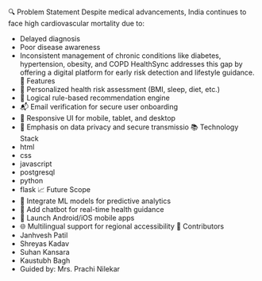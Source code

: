 🔍 Problem Statement
Despite medical advancements, India continues to face high cardiovascular mortality due to:
- Delayed diagnosis
- Poor disease awareness
- Inconsistent management of chronic conditions like diabetes, hypertension, obesity, and COPD
HealthSync addresses this gap by offering a digital platform for early risk detection and lifestyle guidance.
🧠 Features
- 🧾 Personalized health risk assessment (BMI, sleep, diet, etc.)
- 🧠 Logical rule-based recommendation engine
- 📬 Email verification for secure user onboarding
- 📱 Responsive UI for mobile, tablet, and desktop
- 🔐 Emphasis on data privacy and secure transmissio
📚 Technology Stack
- html
- css
- javascript
- postgresql
- python
- flask
📈 Future Scope
- 🤖 Integrate ML models for predictive analytics
- 💬 Add chatbot for real-time health guidance
- 📱 Launch Android/iOS mobile apps
- 🌐 Multilingual support for regional accessibility
👥 Contributors
- Janhvesh Patil 
- Shreyas Kadav
- Suhan Kansara
- Kaustubh Bagh
- Guided by: Mrs. Prachi Nilekar
